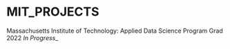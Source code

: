 # MIT_PROJECTS
Massachusetts Institute of Technology: Applied Data Science Program Grad 2022
*In Progress*_
